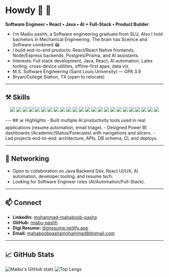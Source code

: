 # Howdy 🤠 👋

**Software Engineer • React • Java • AI + Full-Stack • Product Builder**

- I'm Maibu pashh, a Software engineering graduate from SLU, Also I hold bachelors in Mechanical Engineering. The brain has Sceince and Software combined 😂.
- I build end-to-end products: React/React Native frontends, Node/Express backends, Postgres/Prisma, and AI assistants.
- Interests: Full stack development, Java, React, AI automation, Latex tooling, cross-device utilities, offline-first apps, data viz.
- M.S. Software Engineering (Saint Louis University) — GPA 3.9
- Bryan/College Station, TX (open to relocate)

---

## ⚒️ Skills  

<p align="center">
  
  <!-- Frontend -->
  <img src="https://img.shields.io/badge/React-20232A?style=for-the-badge&logo=react&logoColor=61DAFB" />
  <img src="https://img.shields.io/badge/React_Native-20232A?style=for-the-badge&logo=react&logoColor=61DAFB" />
  <img src="https://img.shields.io/badge/TypeScript-007ACC?style=for-the-badge&logo=typescript&logoColor=white" />
  <img src="https://img.shields.io/badge/JavaScript-F7DF1E?style=for-the-badge&logo=javascript&logoColor=black" />
  <img src="https://img.shields.io/badge/TailwindCSS-38B2AC?style=for-the-badge&logo=tailwind-css&logoColor=white" />
  <img src="https://img.shields.io/badge/Next.js-000000?style=for-the-badge&logo=nextdotjs&logoColor=white" />
  <img src="https://img.shields.io/badge/Vite-646CFF?style=for-the-badge&logo=vite&logoColor=FFD62E" />
  
  <!-- Backend -->
  <img src="https://img.shields.io/badge/Java-ED8B00?style=for-the-badge&logo=openjdk&logoColor=white" />
  <img src="https://img.shields.io/badge/Node.js-339933?style=for-the-badge&logo=node.js&logoColor=white" />
  <img src="https://img.shields.io/badge/Express.js-000000?style=for-the-badge&logo=express&logoColor=white" />
  <img src="https://img.shields.io/badge/PostgreSQL-316192?style=for-the-badge&logo=postgresql&logoColor=white" />
  <img src="https://img.shields.io/badge/MongoDB-4EA94B?style=for-the-badge&logo=mongodb&logoColor=white" />
  <img src="https://img.shields.io/badge/Prisma-2D3748?style=for-the-badge&logo=prisma&logoColor=white" />
  <img src="https://img.shields.io/badge/WebSockets-010101?style=for-the-badge&logo=socket.io&logoColor=white" />

  <!-- Platforms & Tools -->
  <img src="https://img.shields.io/badge/AWS-232F3E?style=for-the-badge&logo=amazon-aws&logoColor=FF9900" />
  <img src="https://img.shields.io/badge/Docker-2496ED?style=for-the-badge&logo=docker&logoColor=white" />
  <img src="https://img.shields.io/badge/GitHub_Actions-2088FF?style=for-the-badge&logo=github-actions&logoColor=white" />
  <img src="https://img.shields.io/badge/Electron-2B2E3A?style=for-the-badge&logo=electron&logoColor=9FEAF9" />
  <img src="https://img.shields.io/badge/Tauri-FFC131?style=for-the-badge&logo=tauri&logoColor=black" />
  <img src="https://img.shields.io/badge/Power%20BI-F2C811?style=for-the-badge&logo=power-bi&logoColor=black" />
  <img src="https://img.shields.io/badge/LaTeX-008080?style=for-the-badge&logo=latex&logoColor=white" />

  <!-- AI & Data -->
  <img src="https://img.shields.io/badge/Python-3776AB?style=for-the-badge&logo=python&logoColor=white" />
  <img src="https://img.shields.io/badge/Jupyter-F37626?style=for-the-badge&logo=jupyter&logoColor=white" />
  <img src="https://img.shields.io/badge/AI%20Prompt%20Engineering-FF6F00?style=for-the-badge&logo=openai&logoColor=white" />
  
</p>
---
## 📊 Highlights
- Built multiple AI productivity tools used in real applications (resume automation, email triage).
- Designed Power BI dashboards (Academic/Status/Forecasts) with navigations and slicers.
- Led projects end-to-end: architecture, APIs, DB schema, CI, and deploys.

---

## 🤝 Networking
- Open to collaboration on Java Backend Dev, React UI/UX, AI automation, developer tooling, and resume tech.
- Looking for Software Engineer roles (AI/Automation/Full-Stack).

---

## 📫 Connect  

- **LinkedIn:** [mohammad-mahaboob-pasha](https://www.linkedin.com/in/mohammad-mahaboob-pasha/)  
- **GitHub:** [miabu-pashh](https://github.com/miabu-pashh)  
- **Digi Resume:** [digiresume.netlify.app](https://digiresume.netlify.app/)  
- **Email:** [mahaboobpashamohammad8@gmail.com](mailto:mahaboobpashamohammad8@gmail.com)  


---

## 📈 GitHub Stats
![Maibu's GitHub stats](https://github-readme-stats.vercel.app/api?username=miabu-pashh&show_icons=true)
![Top Langs](https://github-readme-stats.vercel.app/api/top-langs/?username=miabu-pashh&layout=compact)

